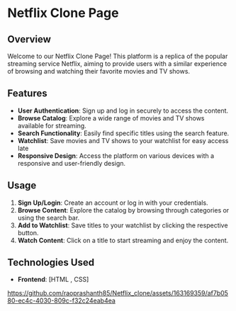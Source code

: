 
# Netflix Clone Page

## Overview
Welcome to our Netflix Clone Page! This platform is a replica of the popular streaming service Netflix, aiming to provide users with a similar experience of browsing and watching their favorite movies and TV shows.

## Features
- **User Authentication**: Sign up and log in securely to access the content.
- **Browse Catalog**: Explore a wide range of movies and TV shows available for streaming.
- **Search Functionality**: Easily find specific titles using the search feature.
- **Watchlist**: Save movies and TV shows to your watchlist for easy access late
- **Responsive Design**: Access the platform on various devices with a responsive and user-friendly design.

## Usage
1. **Sign Up/Login**: Create an account or log in with your credentials.
2. **Browse Content**: Explore the catalog by browsing through categories or using the search bar.
3. **Add to Watchlist**: Save titles to your watchlist by clicking the respective button.
4. **Watch Content**: Click on a title to start streaming and enjoy the content.

## Technologies Used
- **Frontend**: [HTML , CSS]



https://github.com/raoprashanth85/Netflix_clone/assets/163169359/af7b0580-ec4c-4030-809c-f32c24eab4ea

